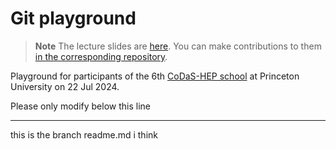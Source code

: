# Git playground

> **Note**
> The lecture slides are [here](https://klieret.github.io/collaborative-programming-github/1).
> You can make contributions to them [in the corresponding repository](https://github.com/klieret/collaborative-programming-github/).

Playground for participants of the 6th [CoDaS-HEP school](https://codas-hep.org/) at Princeton University on 22 Jul 2024.

Please only modify below this line

---
this is the branch readme.md i think
